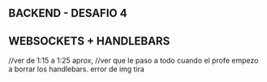 ## BACKEND - DESAFIO 4 
## WEBSOCKETS + HANDLEBARS



//ver de 1:15 a 1:25 aprox,
//ver que le paso a todo cuando el profe empezo a borrar los handlebars. error de img tira